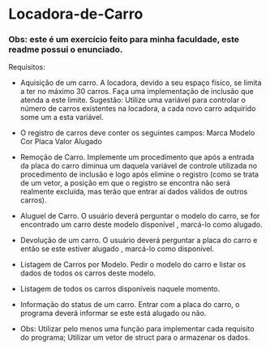 # Locadora-de-Carro 

### Obs: este é um exercício feito para minha faculdade, este readme possui o enunciado.


Requisitos: 

- Aquisição de um carro. A locadora, devido a seu espaço físico, se limita a ter no máximo 30 carros. Faça uma implementação de inclusão que atenda a este limite. Sugestão: Utilize uma variável para controlar o número de carros existentes na locadora, a cada novo carro adquirido some um a esta variável.

- O registro de carros deve conter os seguintes campos:
Marca
Modelo
Cor
Placa
Valor
Alugado

- Remoção de Carro. Implemente um procedimento que após a entrada da placa do carro diminua um daquela variável de controle utilizada no procedimento de inclusão e logo após elimine o registro (como se trata de um vetor, a posição em que o registro se encontra não será realmente excluída, mas terão que entrar aí dados válidos de outros carros).
- Aluguel de Carro. O usuário deverá perguntar o modelo do carro, se for encontrado um carro deste modelo disponível , marcá-lo como alugado.

- Devolução de um carro. O usuário deverá perguntar a placa do carro e então se este estiver alugado , marcá-lo como disponível.
- Listagem de Carros por Modelo. Pedir o modelo do carro e listar os dados de todos os carros deste modelo.
- Listagem de todos os carros disponíveis naquele momento.
- Informação do status de um carro. Entrar com a placa do carro, o programa deverá informar se este está alugado ou não.

- Obs: Utilizar pelo menos uma função para implementar cada requisito do programa;
Utilizar um vetor de struct para o armazenar os dados.
